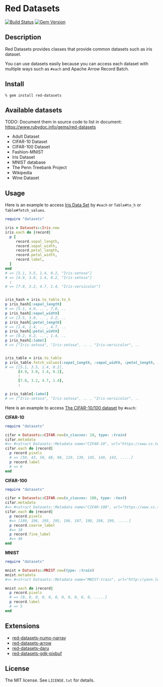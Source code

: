 # Red Datasets

[![Build Status](https://travis-ci.org/red-data-tools/red-datasets.svg?branch=master)](https://travis-ci.org/red-data-tools/red-datasets)
[![Gem Version](https://badge.fury.io/rb/red-datasets.svg)](https://badge.fury.io/rb/red-datasets)

## Description

Red Datasets provides classes that provide common datasets such as iris dataset.

You can use datasets easily because you can access each dataset with multiple ways such as `#each` and Apache Arrow Record Batch.

## Install

```console
% gem install red-datasets
```

## Available datasets

TODO: Document them in source code to list in document: https://www.rubydoc.info/gems/red-datasets

* Adult Dataset
* CIFAR-10 Dataset
* CIFAR-100 Dataset
* Fashion-MNIST
* Iris Dataset
* MNIST database
* The Penn Treebank Project
* Wikipedia
* Wine Dataset

## Usage

Here is an example to access [Iris Data Set](https://archive.ics.uci.edu/ml/datasets/iris) by `#each`  or `Table#to_h` or `Table#fetch_values`.

```ruby
require "datasets"

iris = Datasets::Iris.new
iris.each do |record|
  p [
     record.sepal_length,
     record.sepal_width,
     record.petal_length,
     record.petal_width,
     record.label,
  ]
end
# => [5.1, 3.5, 1.4, 0.2, "Iris-setosa"]
# => [4.9, 3.0, 1.4, 0.2, "Iris-setosa"]
  :
# => [7.0, 3.2, 4.7, 1.4, "Iris-versicolor"]


iris_hash = iris.to_table.to_h
p iris_hash[:sepal_length]
# => [5.1, 4.9, .. , 7.0, ..
p iris_hash[:sepal_width]
# => [3.5, 3.0, .. , 3.2, ..
p iris_hash[:petal_length]
# => [1.4, 1.4, .. , 4.7, ..
p iris_hash[:petal_width]
# => [0.2, 0.2, .. , 1.4, ..
p iris_hash[:label]
# => ["Iris-setosa", "Iris-setosa", .. , "Iris-versicolor", ..


iris_table = iris.to_table
p iris_table.fetch_values(:sepal_length, :sepal_width, :petal_length, :petal_width).transpose
# => [[5.1, 3.5, 1.4, 0.2],
      [4.9, 3.0, 1.4, 0.2],
      :
      [7.0, 3.2, 4.7, 1.4],
      :

p iris_table[:label]
# => ["Iris-setosa", "Iris-setosa", .. , "Iris-versicolor", ..
```


Here is an example to access [The CIFAR-10/100 dataset](https://www.cs.toronto.edu/~kriz/cifar.html) by `#each`:

**CIFAR-10**

```ruby
require "datasets"

cifar = Datasets::CIFAR.new(n_classes: 10, type: :train)
cifar.metadata
#=> #<struct Datasets::Metadata name="CIFAR-10", url="https://www.cs.toronto.edu/~kriz/cifar.html", licenses=nil, description="CIFAR-10 is 32x32 image dataset">licenses=nil, description="CIFAR-10 is 32x32 image datasets">
cifar.each do |record|
  p record.pixels
  # => [59, 43, 50, 68, 98, 119, 139, 145, 149, 143, .....]
  p record.label
  # => 6
end
```

**CIFAR-100**

```ruby
require "datasets"

cifar = Datasets::CIFAR.new(n_classes: 100, type: :test)
cifar.metadata
#=> #<struct Datasets::Metadata name="CIFAR-100", url="https://www.cs.toronto.edu/~kriz/cifar.html", licenses=nil, description="CIFAR-100 is 32x32 image dataset">
cifar.each do |record|
  p record.pixels
  #=> [199, 196, 195, 195, 196, 197, 198, 198, 199, .....]
  p record.coarse_label
  #=> 10
  p record.fine_label
  #=> 49
end
```

**MNIST**

```ruby
require "datasets"

mnist = Datasets::MNIST.new(type: :train)
mnist.metadata
#=> #<struct Datasets::Metadata name="MNIST-train", url="http://yann.lecun.com/exdb/mnist/", licenses=nil, description="a training set of 60,000 examples">

mnist.each do |record|
  p record.pixels
  # => [0, 0, 0, 0, 0, 0, 0, 0, 0, 0, 0, .....]
  p record.label
  # => 5
end
```

## Extensions

* [red-datasets-numo-narray](https://github.com/red-data-tools/red-datasets-numo-narray)
* [red-datasets-arrow](https://github.com/red-data-tools/red-datasets-arrow)
* [red-datasets-daru](https://github.com/red-data-tools/red-datasets-daru)
* [red-datasets-gdk-pixbuf](https://github.com/red-data-tools/red-datasets-gdk-pixbuf)

## License

The MIT license. See `LICENSE.txt` for details.
